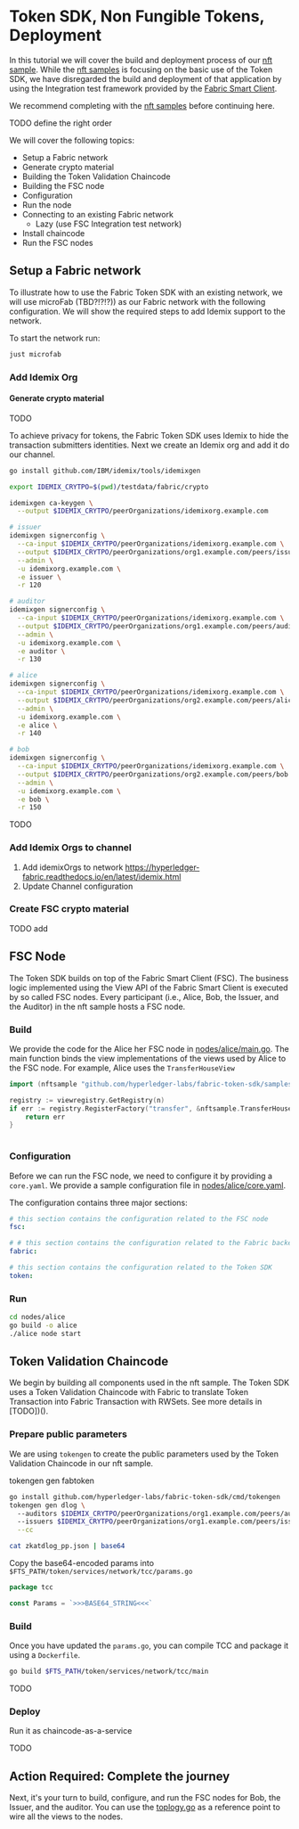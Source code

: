 # Token SDK, Non Fungible Tokens, Deployment

In this tutorial we will cover the build and deployment process of our [nft sample](../nft).
While the [nft samples](../nft) is focusing on the basic use of the Token SDK, we have disregarded the build and deployment of that application by using the Integration test framework provided by the [Fabric Smart Client](https://github.com/hyperledger-labs/fabric-smart-client).

We recommend completing with the [nft samples](../nft) before continuing here.

TODO define the right order

We will cover the following topics:
- Setup a Fabric network
- Generate crypto material
- Building the Token Validation Chaincode
- Building the FSC node
- Configuration
- Run the node
- Connecting to an existing Fabric network
  - Lazy (use FSC Integration test network)
- Install chaincode
- Run the FSC nodes

## Setup a Fabric network

To illustrate how to use the Fabric Token SDK with an existing network, we will use microFab (TBD?!?!?)) as our Fabric network with the following configuration.
We will show the required steps to add Idemix support to the network.

To start the network run:
```bash
just microfab
```

### Add Idemix Org

#### Generate crypto material

TODO

To achieve privacy for tokens, the Fabric Token SDK uses Idemix to hide the transaction submitters identities. 
Next we create an Idemix org and add it do our channel.


```bash
go install github.com/IBM/idemix/tools/idemixgen

export IDEMIX_CRYTPO=$(pwd)/testdata/fabric/crypto

idemixgen ca-keygen \
  --output $IDEMIX_CRYTPO/peerOrganizations/idemixorg.example.com

# issuer
idemixgen signerconfig \
  --ca-input $IDEMIX_CRYTPO/peerOrganizations/idemixorg.example.com \
  --output $IDEMIX_CRYTPO/peerOrganizations/org1.example.com/peers/issuer.org1.example.com/extraids/idemix \
  --admin \
  -u idemixorg.example.com \
  -e issuer \
  -r 120

# auditor
idemixgen signerconfig \
  --ca-input $IDEMIX_CRYTPO/peerOrganizations/idemixorg.example.com \
  --output $IDEMIX_CRYTPO/peerOrganizations/org1.example.com/peers/auditor.org1.example.com/extraids/idemix \
  --admin \
  -u idemixorg.example.com \
  -e auditor \
  -r 130

# alice
idemixgen signerconfig \
  --ca-input $IDEMIX_CRYTPO/peerOrganizations/idemixorg.example.com \
  --output $IDEMIX_CRYTPO/peerOrganizations/org2.example.com/peers/alice.org2.example.com/extraids/idemix \
  --admin \
  -u idemixorg.example.com \
  -e alice \
  -r 140

# bob
idemixgen signerconfig \
  --ca-input $IDEMIX_CRYTPO/peerOrganizations/idemixorg.example.com \
  --output $IDEMIX_CRYTPO/peerOrganizations/org2.example.com/peers/bob.org2.example.com/extraids/idemix \
  --admin \
  -u idemixorg.example.com \
  -e bob \
  -r 150
```

TODO 

### Add Idemix Orgs to channel

1. Add idemixOrgs to network https://hyperledger-fabric.readthedocs.io/en/latest/idemix.html
2. Update Channel configuration

### Create FSC crypto material

TODO add

## FSC Node

The Token SDK builds on top of the Fabric Smart Client (FSC). The business logic implemented using the View API of the Fabric Smart Client is executed by so called FSC nodes. Every participant (i.e., Alice, Bob, the Issuer, and the Auditor) in the nft sample hosts a FSC node. 

### Build

We provide the code for the Alice her FSC node in [nodes/alice/main.go]().
The main function binds the view implementations of the views used by Alice to the FSC node.
For example, Alice uses the `TransferHouseView` 

```go
import (nftsample "github.com/hyperledger-labs/fabric-token-sdk/samples/nft/views")

registry := viewregistry.GetRegistry(n)
if err := registry.RegisterFactory("transfer", &nftsample.TransferHouseViewFactory{}); err != nil {
    return err
}
		
```

### Configuration

Before we can run the FSC node, we need to configure it by providing a `core.yaml`.
We provide a sample configuration file in [nodes/alice/core.yaml]().

The configuration contains three major sections:
```yaml
# this section contains the configuration related to the FSC node
fsc:

# # this section contains the configuration related to the Fabric backend
fabric:

# this section contains the configuration related to the Token SDK
token:
```

### Run

```bash
cd nodes/alice
go build -o alice
./alice node start
```

## Token Validation Chaincode

We begin by building all components used in the nft sample.
The Token SDK uses a Token Validation Chaincode with Fabric to translate Token Transaction into Fabric Transaction with RWSets.
See more details in [TODO])().

### Prepare public parameters

We are using `tokengen` to create the public parameters used by the Token Validation Chaincode in our nft sample.

tokengen gen fabtoken

```bash
go install github.com/hyperledger-labs/fabric-token-sdk/cmd/tokengen
tokengen gen dlog \ 
  --auditors $IDEMIX_CRYTPO/peerOrganizations/org1.example.com/peers/auditor.org1.example/com/extraid/idemix/msp \ 
  --issuers $IDEMIX_CRYTPO/peerOrganizations/org1.example.com/peers/issuer.org1.example/com/extraid/idemix/msp\
  --cc

cat zkatdlog_pp.json | base64
```

Copy the base64-encoded params into `$FTS_PATH/token/services/network/tcc/params.go`

```go
package tcc

const Params = `>>>BASE64_STRING<<<`
```


### Build

Once you have updated the `params.go`, you can compile TCC and package it using a `Dockerfile`.

```bash
go build $FTS_PATH/token/services/network/tcc/main
```

TODO

### Deploy

Run it as chaincode-as-a-service

TODO

## Action Required: Complete the journey

Next, it's your turn to build, configure, and run the FSC nodes for Bob, the Issuer, and the auditor.
You can use the [toplogy.go](../nft/topology/fabric.go) as a reference point to wire all the views to the nodes. 